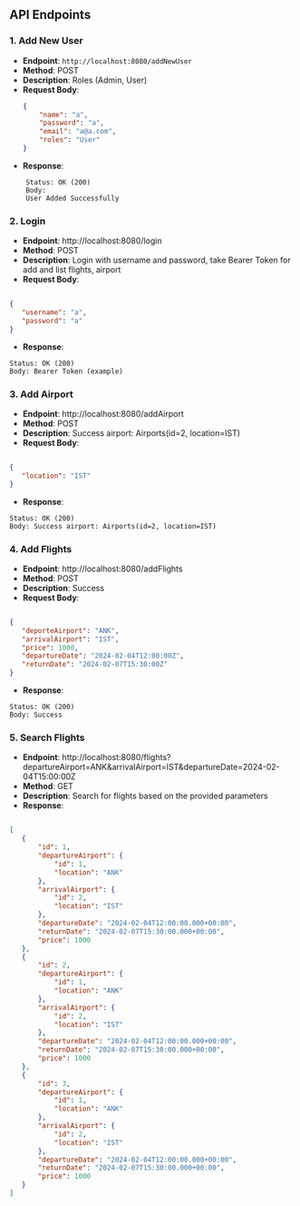 ## API Endpoints

### 1. Add New User

- **Endpoint**: `http://localhost:8080/addNewUser`
- **Method**: POST
- **Description**: Roles (Admin, User)
- **Request Body**:
  ```json
  {
      "name": "a",
      "password": "a",
      "email": "a@a.com",
      "roles": "User"
  }
  ```
- **Response**:
```
    Status: OK (200)
    Body:
    User Added Successfully
```

### 2. Login
- **Endpoint**: http://localhost:8080/login
- **Method**: POST
- **Description**: Login with username and password, take Bearer Token for add and list flights, airport
- **Request Body**:
 ```json
 
{
    "username": "a",
    "password": "a"
}
 ```
- **Response**:
 ```
Status: OK (200)
Body: Bearer Token (example)
```
### 3. Add Airport
- **Endpoint**: http://localhost:8080/addAirport
- **Method**: POST
- **Description**: Success airport: Airports(id=2, location=IST)
- **Request Body**:
 ```json

{
    "location": "IST"
}
```
- **Response**:
 ```
Status: OK (200)
Body: Success airport: Airports(id=2, location=IST)
```
### 4. Add Flights
- **Endpoint**: http://localhost:8080/addFlights
- **Method**: POST
- **Description**: Success
- **Request Body**:
 ```json
 
{
    "deporteAirport": "ANK",
    "arrivalAirport": "IST",
    "price": 1000,
    "departureDate": "2024-02-04T12:00:00Z",
    "returnDate": "2024-02-07T15:30:00Z"
}
```
- **Response**:
```
Status: OK (200)
Body: Success
```
### 5. Search Flights
- **Endpoint**: http://localhost:8080/flights?departureAirport=ANK&arrivalAirport=IST&departureDate=2024-02-04T15:00:00Z
- **Method**: GET
- **Description**: Search for flights based on the provided parameters
- **Response**:
 
 ```json
 
[
    {
        "id": 1,
        "departureAirport": {
            "id": 1,
            "location": "ANK"
        },
        "arrivalAirport": {
            "id": 2,
            "location": "IST"
        },
        "departureDate": "2024-02-04T12:00:00.000+00:00",
        "returnDate": "2024-02-07T15:30:00.000+00:00",
        "price": 1000
    },
    {
        "id": 2,
        "departureAirport": {
            "id": 1,
            "location": "ANK"
        },
        "arrivalAirport": {
            "id": 2,
            "location": "IST"
        },
        "departureDate": "2024-02-04T12:00:00.000+00:00",
        "returnDate": "2024-02-07T15:30:00.000+00:00",
        "price": 1000
    },
    {
        "id": 3,
        "departureAirport": {
            "id": 1,
            "location": "ANK"
        },
        "arrivalAirport": {
            "id": 2,
            "location": "IST"
        },
        "departureDate": "2024-02-04T12:00:00.000+00:00",
        "returnDate": "2024-02-07T15:30:00.000+00:00",
        "price": 1000
    }
]
```
